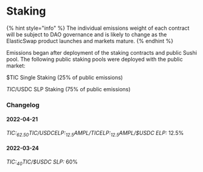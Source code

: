 # Staking

{% hint style="info" %}
The individual emissions weight of each contract will be subject to DAO governance and is likely to change as the ElasticSwap product launches and markets mature.
{% endhint %}

Emissions began after deployment of the staking contracts and public Sushi pool. The following public staking pools were deployed with the public market:

$TIC Single Staking (25% of public emissions)

$TIC/$USDC SLP Staking (75% of public emissions)

### Changelog

#### 2022-04-21

_$TIC:_ 62.50%, _$TIC/$USDC ELP:_ 12.5%, _$AMPL/$TIC ELP:_ 12.5%, _$AMPL/$USDC ELP:_ 12.5%

#### 2022-03-24

_$TIC:_ 40%, _$TIC/$USDC SLP:_ 60%
